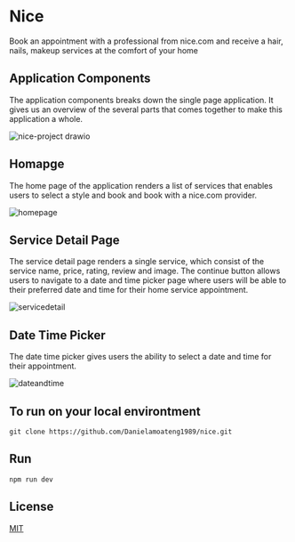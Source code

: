 # Nice

Book an appointment with a professional from nice.com and receive a hair, nails, makeup services at the comfort of your home

## Application Components
The application components breaks down the single page application. It gives us an overview of the several parts that comes together to make this application a whole.

![nice-project drawio](https://user-images.githubusercontent.com/10266209/155910108-a9ec3b92-4796-410e-bc04-299a89047da1.png)


## Homapge
The home page of the application renders a list of services that enables users to select a style and book and book with a nice.com provider.

![homepage](https://user-images.githubusercontent.com/10266209/156422853-b9c26d22-203e-41c5-8d11-d38017cc1476.png)



## Service Detail Page
The service detail page renders a single service, which consist of the service name, price, rating, review and image. The continue button allows users to navigate to a date and time picker page where users will be able to their preferred date and time for their home service appointment.

![servicedetail](https://user-images.githubusercontent.com/10266209/156422890-800c24ea-5d6d-422d-820f-048e5186c671.png)




## Date Time Picker
The date time picker gives users the ability to select a date and time for their appointment. 

![dateandtime](https://user-images.githubusercontent.com/10266209/156423986-7e4b1ea5-82ad-44df-874f-306f83205f5c.png)


## To run on your local environtment

```
git clone https://github.com/Danielamoateng1989/nice.git
```

## Run
```
npm run dev
```


## License
[MIT](https://choosealicense.com/licenses/mit/)


